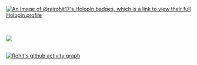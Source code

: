 [![An image of @rairohit17's Holopin badges, which is a link to view their full Holopin profile](https://holopin.me/rairohit17)](https://holopin.io/@rairohit17)
<br>
<br>
<br>

<img src="https://github-readme-stats.vercel.app/api/top-langs/?username=rairohit17&layout=compact&theme=discord_old_blurple" />
<br>
<br>

[![Rohit's github activity graph](https://github-readme-activity-graph.vercel.app/graph?username=rairohit17&theme=react-dark)](https://github.com/ashutosh00710/github-readme-activity-graph)
